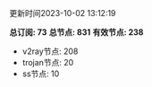 更新时间2023-10-02 13:12:19

**总订阅: 73**
**总节点: 831**
**有效节点: 238**
- v2ray节点: 208
- trojan节点: 20
- ss节点: 10
